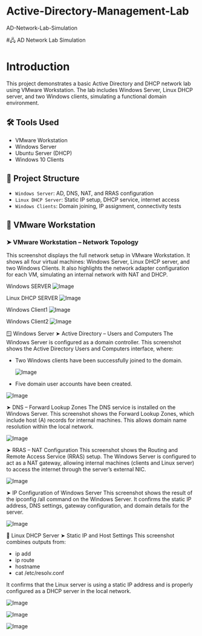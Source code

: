 # Active-Directory-Management-Lab
AD-Network-Lab-Simulation

#🖧 AD Network Lab Simulation

# Introduction
This project demonstrates a basic Active Directory and DHCP network lab using VMware Workstation. The lab includes Windows Server, Linux DHCP server, and two Windows clients, simulating a functional domain environment.

## 🛠️ Tools Used
- VMware Workstation
- Windows Server
- Ubuntu Server (DHCP)
- Windows 10 Clients

## 📁 Project Structure
- `Windows Server`: AD, DNS, NAT, and RRAS configuration
- `Linux DHCP Server`: Static IP setup, DHCP service, internet access
- `Windows Clients`: Domain joining, IP assignment, connectivity tests

## 🔧 VMware Workstation

### ➤ VMware Workstation – Network Topology

This screenshot displays the full network setup in VMware Workstation. It shows all four virtual machines: Windows Server, Linux DHCP server, and two Windows Clients. It also highlights the network adapter configuration for each VM, simulating an internal network with NAT and DHCP.

Windows SERVER 
![Image](https://github.com/user-attachments/assets/2b407740-301a-41a0-ba19-5ee00ffb537f)

Linux DHCP SERVER
![Image](https://github.com/user-attachments/assets/a43f8287-5a49-4365-8488-8beba85a1d2a)

Windows Client1
![Image](https://github.com/user-attachments/assets/08e8a965-ea86-4ecc-b2d7-d226945c686f)

Windows Client2
![Image](https://github.com/user-attachments/assets/2b407740-301a-41a0-ba19-5ee00ffb537f)


🪟 Windows Server
➤ Active Directory – Users and Computers
The Windows Server is configured as a domain controller. This screenshot shows the Active Directory Users and Computers interface, where:

- Two Windows clients have been successfully joined to the domain.
  
  ![Image](https://github.com/user-attachments/assets/23479f25-ee90-4c0b-a995-f9a739f2a74f)
  
- Five domain user accounts have been created.
  
![Image](https://github.com/user-attachments/assets/e286a9dd-d448-4844-947d-dba291bf0d23)

➤ DNS – Forward Lookup Zones
The DNS service is installed on the Windows Server. This screenshot shows the Forward Lookup Zones, which include host (A) records for internal machines. This allows domain name resolution within the local network.

![Image](https://github.com/user-attachments/assets/7b89139c-eb07-4806-a024-2dfc82acd872)

➤ RRAS – NAT Configuration
This screenshot shows the Routing and Remote Access Service (RRAS) setup. The Windows Server is configured to act as a NAT gateway, allowing internal machines (clients and Linux server) to access the internet through the server’s external NIC.

![Image](https://github.com/user-attachments/assets/37ec644a-be30-45ba-a56a-779ad7b4c846)

➤ IP Configuration of Windows Server
This screenshot shows the result of the ipconfig /all command on the Windows Server. It confirms the static IP address, DNS settings, gateway configuration, and domain details for the server.

![Image](https://github.com/user-attachments/assets/a654cd9a-7409-43e5-a4a0-0f6c7ff7f6c2)

🐧 Linux DHCP Server
➤ Static IP and Host Settings
This screenshot combines outputs from:

- ip add
- ip route
- hostname
- cat /etc/resolv.conf

It confirms that the Linux server is using a static IP address and is properly configured as a DHCP server in the local network.

![Image](https://github.com/user-attachments/assets/1cbe1ab1-d548-42aa-9922-3cef836915fc)

![Image](https://github.com/user-attachments/assets/ea23a4de-51c2-4145-8969-4dc49bcabde6)

![Image](https://github.com/user-attachments/assets/1b3ca73d-3a85-44db-821c-de59d245776b)











